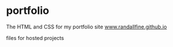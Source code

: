 # portfolio

The HTML and CSS for my portfolio site www.randallfine.github.io

files for hosted projects
